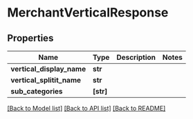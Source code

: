 # MerchantVerticalResponse


## Properties
Name | Type | Description | Notes
------------ | ------------- | ------------- | -------------
**vertical_display_name** | **str** |  | 
**vertical_splitit_name** | **str** |  | 
**sub_categories** | **[str]** |  | 

[[Back to Model list]](../README.md#documentation-for-models) [[Back to API list]](../README.md#documentation-for-api-endpoints) [[Back to README]](../README.md)


